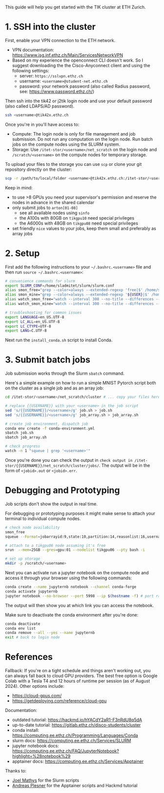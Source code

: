 This guide will help you get started with the TIK cluster at ETH Zurich.

# 1. SSH into the cluster

First, enable your VPN connection to the ETH network.

- VPN documentation: https://www.isg.inf.ethz.ch/Main/ServicesNetworkVPN
- Based on my experience the openconnect CLI doesn't work. So I suggest downloading the the Cisco-Anyconnect client and using the following settings:
	- server: `https://sslvpn.ethz.ch`
	- username: `<username>@student-net.ethz.ch`
	- password: your network password (also called Radius password, see: https://www.password.ethz.ch/)

Then ssh into the tik42 or j2tik login node and use your default password (also called LDAPS/AD password).

```bash
ssh <username>@tik42x.ethz.ch
```

Once you're in you'll have access to:

- Compute: The login node is only for file management and job submission. Do not run any computation on the login node. Run batch jobs on the compute nodes using the SLURM system.
- Storage: Use `/itet-stor/<username>/net_scratch` on the login node and `/scratch/<username>` on the compute nodes for temporary storage.

To upload your files to the storage you can use `scp` or clone your git repository directly on the cluster:

```bash
scp -r /path/to/local/folder <username>@tik42x.ethz.ch:/itet-stor/<username>/net_scratch
```

Keep in mind:

- to use >8 GPUs you need your supervisor's permission and reserve the nodes in advance in the shared calendar
- only submit jobs to `arton[01-08]`
	- see all available nodes using `sinfo`
	- the A100s with 80GB on `tikgpu10` need special privileges
	- the A6000s with 48GB on `tikgpu08` need special privileges
- set friendly `nice` values to your jobs, keep them small and preferably as array jobs

# 2. Setup

First add the following instructions to your `~/.bashrc.<username>` file and then run `source ~/.bashrc.<username>`:

```bash
# convenience commands for slurm
export SLURM_CONF=/home/sladmitet/slurm/slurm.conf
alias smon_free="grep --color=always --extended-regexp 'free|$' /home/sladmitet/smon.txt"
alias smon_mine="grep --color=always --extended-regexp '${USER}|$' /home/sladmitet/smon.txt"
alias watch_smon_free="watch --interval 300 --no-title --differences --color \"grep --color=always --extended-regexp 'free|$' /home/sladmitet/smon.txt\""
alias watch_smon_mine="watch --interval 300 --no-title --differences --color \"grep --color=always --extended-regexp '${USER}|$' /home/sladmitet/smon.txt\""

# troubleshooting for common issues
export LANGUAGE=en_US.UTF-8
export LC_ALL=en_US.UTF-8
export LC_CTYPE=UTF-8
export LANG=C.UTF-8
```

Next run the `install_conda.sh` script to install Conda.

# 3. Submit batch jobs

Job submission works through the Slurm `sbatch` command.

Here's a simple example on how to run a simple MNIST Pytorch script both on the cluster as a single job and as an array job:

```bash
cd /itet-stor/<username>/net_scratch/cluster # ... copy your files here

# replace {{USERNAME}} with your <username> in the job script
sed 's/{{USERNAME}}/<username>/g' job.sh > job.sh
sed 's/{{USERNAME}}/<username>/g' job_array.sh > job_array.sh

# create job environment, dispatch job
conda env create -f conda-environment.yml
sbatch job.sh
sbatch job_array.sh

# check progress
watch -n 1 "squeue | grep '<username>'"
```

Once you're done you can check the output in `check output in /itet-stor/{{USERNAME}}/net_scratch/cluster/jobs/`. The output will be in the form of `<jobid>.out` or `<jobid>.err`.

# Debugging and Prototyping

Job scripts don't show the output in real time.

For debugging or prototyping purposes it might make sense to attach your terminal to individual compute nodes.

```bash
# check node availability
smon_free
squeue --Format=jobarrayid:9,state:10,partition:14,reasonlist:16,username:10,tres-alloc:47,timeused:11,command:140,nodelist:20

# attach to a tikgpu06 node assuming it's free
srun  --mem=25GB --gres=gpu:01 --nodelist tikgpu06 --pty bash -i

# set up storage
mkdir -p /scratch/<username>
```

Next you can activate run a jupyter notebook on the compute node and access it through your browser using the following commands:

```bash
conda create --name jupyternb notebook --channel conda-forge
conda activate jupyternb
jupyter notebook --no-browser --port 5998 --ip $(hostname -f) # port range [5900-5999]
```

The output will then show you at which link you can access the notebook.

Make sure to deactivate the conda environment after you're done:

```bash
conda deactivate
conda env list
conda remove --all --yes --name jupyternb
exit # back to login node
```

# References

Fallback: If you're on a tight schedule and things aren't working out, you can always fall back to cloud GPU providers. The best free option is Google Colab with a Tesla T4 and 12 hours of runtime per session (as of August 2024). Other options include:

- https://cloud-gpus.com/
- https://getdeploying.com/reference/cloud-gpu

Documentation:

- outdated tutorial: https://hackmd.io/hYACdY2aR1-F3nRdU8q5dA
- up-to-date tutorial: https://gitlab.ethz.ch/disco-students/cluster
- conda install: https://computing.ee.ethz.ch/Programming/Languages/Conda
- slurm docs: https://computing.ee.ethz.ch/Services/SLURM
- jupyter notebook docs: https://computing.ee.ethz.ch/FAQ/JupyterNotebook?highlight=%28notebook%29
- apptainer docs: https://computing.ee.ethz.ch/Services/Apptainer

Thanks to:

- [Joel Mathys](https://github.com/iJorl) for the Slurm scripts
- [Andreas Plesner](https://github.com/aplesner) for the Apptainer scripts and Hackmd tutorial

